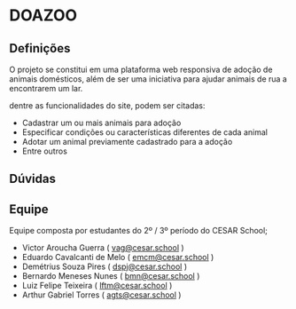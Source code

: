 # DOAZOO
## Definições

O projeto se constitui em uma plataforma web responsiva de adoção de animais domésticos, além de ser uma iniciativa para ajudar animais de rua a encontrarem um lar.

dentre as funcionalidades do site, podem ser citadas:
* Cadastrar um ou mais animais para adoção
* Especificar condições ou características diferentes de cada animal
* Adotar um animal previamente cadastrado para a adoção
* Entre outros

## Dúvidas



## Equipe

Equipe composta por estudantes do 2º / 3º período do CESAR School;

* Victor Aroucha Guerra ( vag@cesar.school )
* Eduardo Cavalcanti de Melo ( emcm@cesar.school )
* Demétrius Souza Pires ( dspj@cesar.school )
* Bernardo Meneses Nunes ( bmn@cesar.school )
* Luiz Felipe Teixeira ( lftm@cesar.school )
* Arthur Gabriel Torres ( agts@cesar.school )
